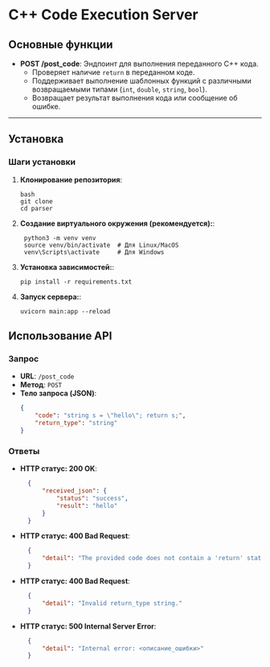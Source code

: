 # C++ Code Execution Server

## Основные функции

- **POST /post_code**: Эндпоинт для выполнения переданного C++ кода.
  - Проверяет наличие `return` в переданном коде.
  - Поддерживает выполнение шаблонных функций с различными возвращаемыми типами (`int`, `double`, `string`, `bool`).
  - Возвращает результат выполнения кода или сообщение об ошибке.

---

## Установка

### Шаги установки

1. **Клонирование репозитория**:
   ```
   bash
   git clone 
   cd parser
   ```

2. **Создание виртуального окружения (рекомендуется):**:
   ```
    python3 -m venv venv
    source venv/bin/activate  # Для Linux/MacOS
    venv\Scripts\activate     # Для Windows
   ```

3. **Установка зависимостей:**:
   ```
   pip install -r requirements.txt
   ```

4. **Запуск сервера:**:
    ```
    uvicorn main:app --reload
    ```

## Использование API


### Запрос

- **URL**: `/post_code`
- **Метод**: `POST`
- **Тело запроса (JSON)**:
  ```json
  {
      "code": "string s = \"hello\"; return s;",
      "return_type": "string"
  }
  ```


### Ответы

- **HTTP статус: 200 OK**:
  ```json
    {
        "received_json": {
            "status": "success",
            "result": "hello"
        }
    }
  ```

- **HTTP статус: 400 Bad Request**:
  ```json
    {
        "detail": "The provided code does not contain a 'return' statement."
    }
  ```

- **HTTP статус: 400 Bad Request**:
  ```json
    {
        "detail": "Invalid return_type string."
    }
  ```


- **HTTP статус: 500 Internal Server Error**:
  ```json
    {
        "detail": "Internal error: <описание_ошибки>"
    }
  ```